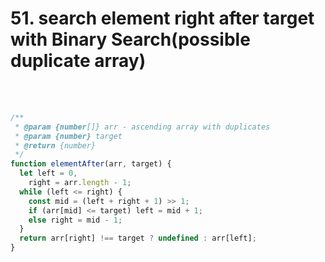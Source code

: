 <h1>51. search element right after target with Binary Search(possible duplicate array)
</h1>

<br/>
<br/>

```js
/**
 * @param {number[]} arr - ascending array with duplicates
 * @param {number} target
 * @return {number}
 */
function elementAfter(arr, target) {
  let left = 0,
    right = arr.length - 1;
  while (left <= right) {
    const mid = (left + right + 1) >> 1;
    if (arr[mid] <= target) left = mid + 1;
    else right = mid - 1;
  }
  return arr[right] !== target ? undefined : arr[left];
}
```
